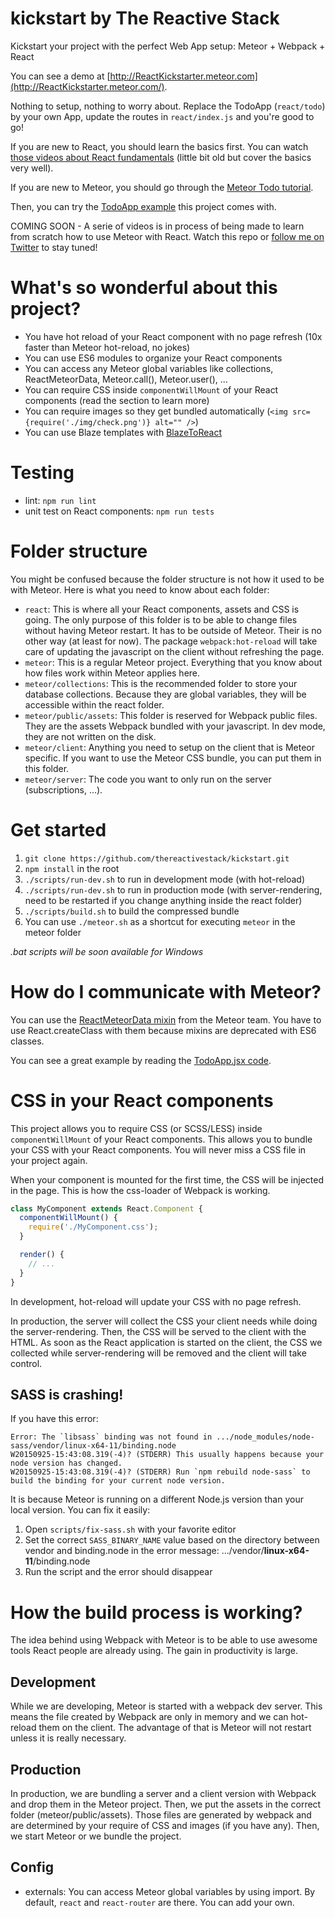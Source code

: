 # kickstart by The Reactive Stack

Kickstart your project with the perfect Web App setup: Meteor + Webpack + React

You can see a demo at [http://ReactKickstarter.meteor.com](http://ReactKickstarter.meteor.com/).

Nothing to setup, nothing to worry about. Replace the TodoApp (`react/todo`) by your own App, update the routes in `react/index.js` and you're good to go!

If you are new to React, you should learn the basics first. You can watch [those videos about React fundamentals](https://egghead.io/series/react-fundamentals) (little bit old but cover the basics very well).

If you are new to Meteor, you should go through the [Meteor Todo tutorial](https://www.meteor.com/tutorials/blaze/creating-an-app).

Then, you can try the [TodoApp example](https://github.com/thereactivestack/kickstart/tree/master/react/todo) this project comes with.

COMING SOON - A serie of videos is in process of being made to learn from scratch how to use Meteor with React. Watch this repo or [follow me on Twitter](https://twitter.com/benoit_tremblay) to stay tuned!

# What's so wonderful about this project?
- You have hot reload of your React component with no page refresh (10x faster than Meteor hot-reload, no jokes)
- You can use ES6 modules to organize your React components
- You can access any Meteor global variables like collections, ReactMeteorData, Meteor.call(), Meteor.user(), ...
- You can require CSS inside `componentWillMount` of your React components (read the section to learn more)
- You can require images so they get bundled automatically (`<img src={require('./img/check.png')} alt="" />`)
- You can use Blaze templates with [BlazeToReact](https://atmospherejs.com/thereactivestack/blazetoreact)

# Testing
 - lint: `npm run lint`
 - unit test on React components: `npm run tests`

# Folder structure
You might be confused because the folder structure is not how it used to be with Meteor. Here is what you need to know about each folder:

- `react`: This is where all your React components, assets and CSS is going. The only purpose of this folder is to be able to change files without having Meteor restart. It has to be outside of Meteor. Their is no other way (at least for now). The package `webpack:hot-reload` will take care of updating the javascript on the client without refreshing the page.
- `meteor`: This is a regular Meteor project. Everything that you know about how files work within Meteor applies here.
- `meteor/collections`: This is the recommended folder to store your database collections. Because they are global variables, they will be accessible within the react folder.
- `meteor/public/assets`: This folder is reserved for Webpack public files. They are the assets Webpack bundled with your javascript. In dev mode, they are not written on the disk.
- `meteor/client`: Anything you need to setup on the client that is Meteor specific. If you want to use the Meteor CSS bundle, you can put them in this folder.
- `meteor/server`: The code you want to only run on the server (subscriptions, ...).

# Get started
1. `git clone https://github.com/thereactivestack/kickstart.git`
1. `npm install` in the root
1. `./scripts/run-dev.sh` to run in development mode (with hot-reload)
1. `./scripts/run-dev.sh` to run in production mode (with server-rendering, need to be restarted if you change anything inside the react folder)
1. `./scripts/build.sh` to build the compressed bundle
1. You can use `./meteor.sh` as a shortcut for executing `meteor` in the meteor folder

*.bat scripts will be soon available for Windows*

# How do I communicate with Meteor?
You can use the [ReactMeteorData mixin](https://atmospherejs.com/meteor/react-meteor-data) from the Meteor team. You have to use React.createClass with them because mixins are deprecated with ES6 classes.

You can see a great example by reading the [TodoApp.jsx code](https://github.com/thereactivestack/kickstart/blob/master/react/todo/TodoApp.jsx).

# CSS in your React components
This project allows you to require CSS (or SCSS/LESS) inside `componentWillMount` of your React components. This allows you to bundle your CSS with your React components. You will never miss a CSS file in your project again.

When your component is mounted for the first time, the CSS will be injected in the page. This is how the css-loader of Webpack is working.

```javascript
class MyComponent extends React.Component {
  componentWillMount() {
    require('./MyComponent.css');
  }

  render() {
    // ...
  }
}
```

In development, hot-reload will update your CSS with no page refresh.

In production, the server will collect the CSS your client needs while doing the server-rendering. Then, the CSS will be served to the client with the HTML. As soon as the React application is started on the client, the CSS we collected while server-rendering will be removed and the client will take control.

## SASS is crashing!

If you have this error:

```
Error: The `libsass` binding was not found in .../node_modules/node-sass/vendor/linux-x64-11/binding.node
W20150925-15:43:08.319(-4)? (STDERR) This usually happens because your node version has changed.
W20150925-15:43:08.319(-4)? (STDERR) Run `npm rebuild node-sass` to build the binding for your current node version.
```

It is because Meteor is running on a different Node.js version than your local version. You can fix it easily:

1. Open `scripts/fix-sass.sh` with your favorite editor
1. Set the correct `SASS_BINARY_NAME` value based on the directory between vendor and binding.node in the error message: .../vendor/**linux-x64-11**/binding.node
1. Run the script and the error should disappear

# How the build process is working?
The idea behind using Webpack with Meteor is to be able to use awesome tools React people are already using. The gain in productivity is large.

## Development
While we are developing, Meteor is started with a webpack dev server. This means the file created by Webpack are only in memory and we can hot-reload them on the client. The advantage of that is Meteor will not restart unless it is really necessary.

## Production
In production, we are bundling a server and a client version with Webpack and drop them in the Meteor project. Then, we put the assets in the correct folder (meteor/public/assets). Those files are generated by webpack and are determined by your require of CSS and images (if you have any). Then, we start Meteor or we bundle the project.

## Config
- externals: You can access Meteor global variables by using import. By default, `react` and `react-router` are there. You can add your own.
